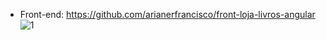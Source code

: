 - Front-end: https://github.com/arianerfrancisco/front-loja-livros-angular
![1](https://user-images.githubusercontent.com/72419533/216065379-bb6c40ca-0bdc-4154-acd3-fdca8b7a2d0f.PNG)
